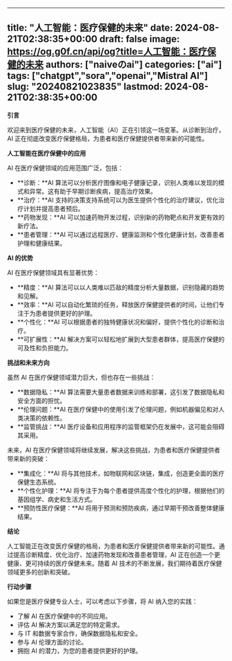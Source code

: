 
---
title: "人工智能：医疗保健的未来"
date: 2024-08-21T02:38:35+00:00
draft: false
image: https://og.g0f.cn/api/og?title=人工智能：医疗保健的未来
authors: ["naiveのai"]
categories: ["ai"]
tags: ["chatgpt","sora","openai","Mistral AI"]
slug: "20240821023835"
lastmod: 2024-08-21T02:38:35+00:00
---
**引言**

欢迎来到医疗保健的未来，人工智能（AI）正在引领这一场变革。从诊断到治疗，AI 正在彻底改变医疗保健格局，为患者和医疗保健提供者带来新的可能性。

**人工智能在医疗保健中的应用**

AI 在医疗保健领域的应用范围广泛，包括：

- **诊断：**AI 算法可以分析医疗图像和电子健康记录，识别人类难以发现的模式和异常。这有助于早期诊断疾病，提高治疗效果。
- **治疗：**AI 支持的决策支持系统可以为医生提供个性化的治疗建议，优化治疗计划并提高患者预后。
- **药物发现：**AI 可以加速药物开发过程，识别新的药物靶点和开发更有效的新疗法。
- **患者管理：**AI 可以通过远程医疗、健康监测和个性化健康计划，改善患者护理和健康结果。

**AI 的优势**

AI 在医疗保健领域具有显著优势：

- **精度：**AI 算法可以以人类难以匹敌的精度分析大量数据，识别隐藏的趋势和见解。
- **效率：**AI 可以自动化繁琐的任务，释放医疗保健提供者的时间，让他们专注于为患者提供更好的护理。
- **个性化：**AI 可以根据患者的独特健康状况和偏好，提供个性化的诊断和治疗。
- **可扩展性：**AI 解决方案可以轻松地扩展到大型患者群体，提高医疗保健的可及性和负担能力。

**挑战和未来方向**

虽然 AI 在医疗保健领域潜力巨大，但也存在一些挑战：

- **数据隐私：**AI 算法需要大量患者数据来训练和部署，这引发了数据隐私和安全方面的担忧。
- **伦理问题：**AI 在医疗保健中的使用引发了伦理问题，例如机器偏见和对人类决策的依赖性。
- **监管挑战：**AI 医疗设备和应用程序的监管框架仍在发展中，这可能会阻碍其采用。

未来，AI 在医疗保健领域将继续发展，解决这些挑战，为患者和医疗保健提供者带来新的突破：

- **集成化：**AI 将与其他技术，如物联网和区块链，集成，创造更全面的医疗保健生态系统。
- **个性化护理：**AI 将专注于为每个患者提供高度个性化的护理，根据他们的基因组学、病史和生活方式。
- **预防性医疗保健：**AI 将用于预测和预防疾病，通过早期干预改善整体健康结果。

**结论**

人工智能正在改变医疗保健的格局，为患者和医疗保健提供者带来新的可能性。通过提高诊断精度、优化治疗、加速药物发现和改善患者管理，AI 正在创造一个更健康、更可持续的医疗保健未来。随着 AI 技术的不断发展，我们期待着医疗保健领域更多的创新和突破。

**行动步骤**

如果您是医疗保健专业人士，可以考虑以下步骤，将 AI 纳入您的实践：

- 了解 AI 在医疗保健中的不同应用。
- 评估 AI 解决方案以满足您的特定需求。
- 与 IT 和数据专家合作，确保数据隐私和安全。
- 参与 AI 伦理方面的讨论。
- 拥抱 AI 的潜力，为您的患者提供更好的护理。